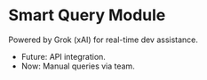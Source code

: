 # Smart Query Module
Powered by Grok (xAI) for real-time dev assistance.
- Future: API integration.
- Now: Manual queries via team.
